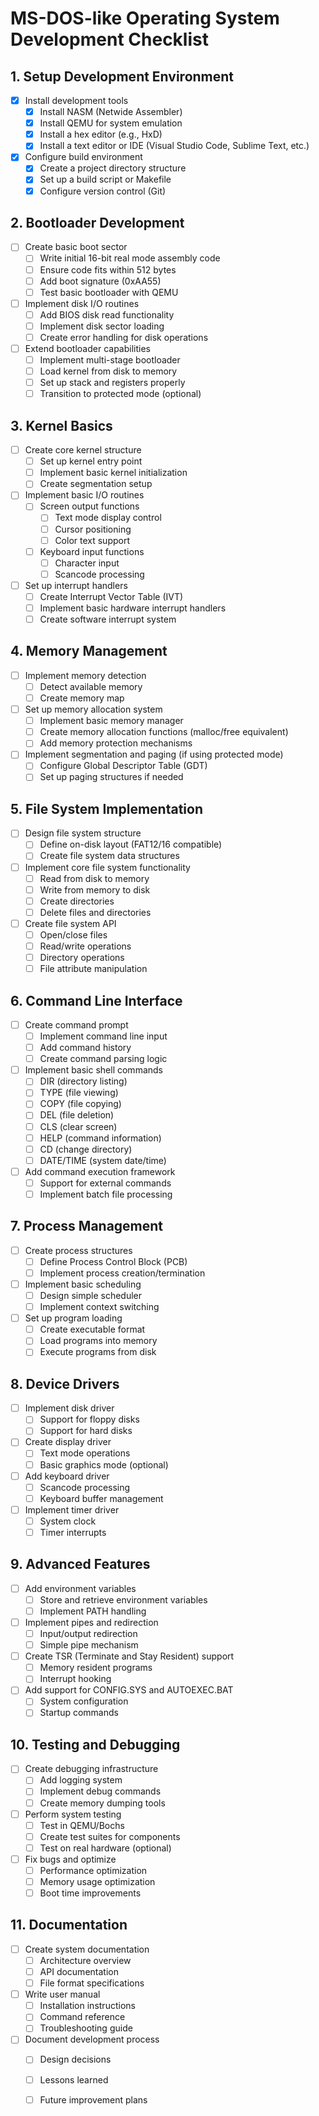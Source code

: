 # MS-DOS-like Operating System Development Checklist

## 1. Setup Development Environment
- [X] Install development tools
  - [X] Install NASM (Netwide Assembler)
  - [X] Install QEMU for system emulation
  - [X] Install a hex editor (e.g., HxD)
  - [X] Install a text editor or IDE (Visual Studio Code, Sublime Text, etc.)
- [X] Configure build environment
  - [X] Create a project directory structure
  - [X] Set up a build script or Makefile
  - [X] Configure version control (Git)

## 2. Bootloader Development
- [ ] Create basic boot sector
  - [ ] Write initial 16-bit real mode assembly code
  - [ ] Ensure code fits within 512 bytes
  - [ ] Add boot signature (0xAA55)
  - [ ] Test basic bootloader with QEMU
- [ ] Implement disk I/O routines
  - [ ] Add BIOS disk read functionality
  - [ ] Implement disk sector loading
  - [ ] Create error handling for disk operations
- [ ] Extend bootloader capabilities
  - [ ] Implement multi-stage bootloader
  - [ ] Load kernel from disk to memory
  - [ ] Set up stack and registers properly
  - [ ] Transition to protected mode (optional)

## 3. Kernel Basics
- [ ] Create core kernel structure
  - [ ] Set up kernel entry point
  - [ ] Implement basic kernel initialization
  - [ ] Create segmentation setup
- [ ] Implement basic I/O routines
  - [ ] Screen output functions
    - [ ] Text mode display control
    - [ ] Cursor positioning
    - [ ] Color text support
  - [ ] Keyboard input functions
    - [ ] Character input
    - [ ] Scancode processing
- [ ] Set up interrupt handlers
  - [ ] Create Interrupt Vector Table (IVT)
  - [ ] Implement basic hardware interrupt handlers
  - [ ] Create software interrupt system

## 4. Memory Management
- [ ] Implement memory detection
  - [ ] Detect available memory
  - [ ] Create memory map
- [ ] Set up memory allocation system
  - [ ] Implement basic memory manager
  - [ ] Create memory allocation functions (malloc/free equivalent)
  - [ ] Add memory protection mechanisms
- [ ] Implement segmentation and paging (if using protected mode)
  - [ ] Configure Global Descriptor Table (GDT)
  - [ ] Set up paging structures if needed

## 5. File System Implementation
- [ ] Design file system structure
  - [ ] Define on-disk layout (FAT12/16 compatible)
  - [ ] Create file system data structures
- [ ] Implement core file system functionality
  - [ ] Read from disk to memory
  - [ ] Write from memory to disk
  - [ ] Create directories
  - [ ] Delete files and directories
- [ ] Create file system API
  - [ ] Open/close files
  - [ ] Read/write operations
  - [ ] Directory operations
  - [ ] File attribute manipulation

## 6. Command Line Interface
- [ ] Create command prompt
  - [ ] Implement command line input
  - [ ] Add command history
  - [ ] Create command parsing logic
- [ ] Implement basic shell commands
  - [ ] DIR (directory listing)
  - [ ] TYPE (file viewing)
  - [ ] COPY (file copying)
  - [ ] DEL (file deletion)
  - [ ] CLS (clear screen)
  - [ ] HELP (command information)
  - [ ] CD (change directory)
  - [ ] DATE/TIME (system date/time)
- [ ] Add command execution framework
  - [ ] Support for external commands
  - [ ] Implement batch file processing

## 7. Process Management
- [ ] Create process structures
  - [ ] Define Process Control Block (PCB)
  - [ ] Implement process creation/termination
- [ ] Implement basic scheduling
  - [ ] Design simple scheduler
  - [ ] Implement context switching
- [ ] Set up program loading
  - [ ] Create executable format
  - [ ] Load programs into memory
  - [ ] Execute programs from disk

## 8. Device Drivers
- [ ] Implement disk driver
  - [ ] Support for floppy disks
  - [ ] Support for hard disks
- [ ] Create display driver
  - [ ] Text mode operations
  - [ ] Basic graphics mode (optional)
- [ ] Add keyboard driver
  - [ ] Scancode processing
  - [ ] Keyboard buffer management
- [ ] Implement timer driver
  - [ ] System clock
  - [ ] Timer interrupts

## 9. Advanced Features
- [ ] Add environment variables
  - [ ] Store and retrieve environment variables
  - [ ] Implement PATH handling
- [ ] Implement pipes and redirection
  - [ ] Input/output redirection
  - [ ] Simple pipe mechanism
- [ ] Create TSR (Terminate and Stay Resident) support
  - [ ] Memory resident programs
  - [ ] Interrupt hooking
- [ ] Add support for CONFIG.SYS and AUTOEXEC.BAT
  - [ ] System configuration
  - [ ] Startup commands

## 10. Testing and Debugging
- [ ] Create debugging infrastructure
  - [ ] Add logging system
  - [ ] Implement debug commands
  - [ ] Create memory dumping tools
- [ ] Perform system testing
  - [ ] Test in QEMU/Bochs
  - [ ] Create test suites for components
  - [ ] Test on real hardware (optional)
- [ ] Fix bugs and optimize
  - [ ] Performance optimization
  - [ ] Memory usage optimization
  - [ ] Boot time improvements

## 11. Documentation
- [ ] Create system documentation
  - [ ] Architecture overview
  - [ ] API documentation
  - [ ] File format specifications
- [ ] Write user manual
  - [ ] Installation instructions
  - [ ] Command reference
  - [ ] Troubleshooting guide
- [ ] Document development process
  - [ ] Design decisions
  - [ ] Lessons learned
  - [ ] Future improvement plans

